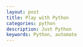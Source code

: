 ```yaml
---
layout: post
title: Play with Python
categories: python
description: Just Python 
keywords: Python, automate
---
```

